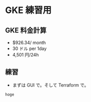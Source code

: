 # GKE 練習用

## GKE 料金計算

- $926.34/ month
- 30 ドル per 1day
- 4,501 円/24h

## 練習

- まずは GUI で。そして Terraform で。

```bash
hoge
```
